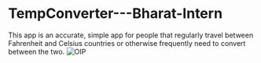 # TempConverter---Bharat-Intern
 This app is an accurate, simple app for people that regularly travel between Fahrenheit and Celsius countries or otherwise frequently need to convert between the two. 
![OIP](https://github.com/Rics29/TempConverter---Bharat-Intern/assets/91464952/8391c3e0-478f-4891-90e0-eb68ed4f9d55)

